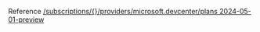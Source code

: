 Reference [/subscriptions/{}/providers/microsoft.devcenter/plans 2024-05-01-preview](/Resources/mgmt-plane/L3N1YnNjcmlwdGlvbnMve30vcHJvdmlkZXJzL21pY3Jvc29mdC5kZXZjZW50ZXIvcGxhbnM=/2024-05-01-preview.xml)
